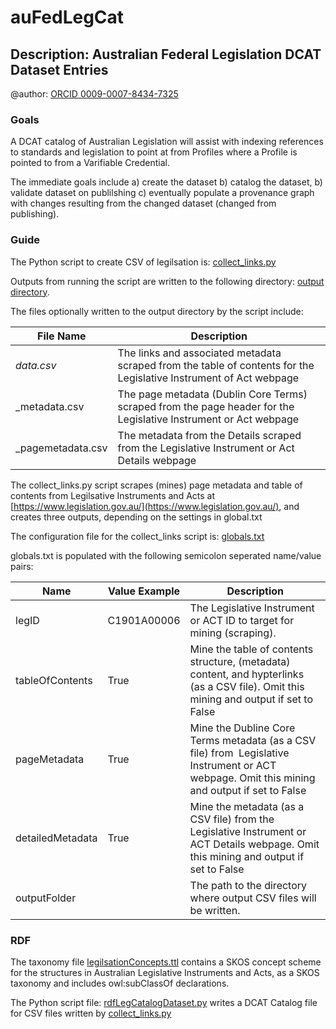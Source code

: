 # auFedLegCat

## Description: Australian Federal Legislation DCAT Dataset Entries

@author: [ORCID 0009-0007-8434-7325](https://orcid.org/0009-0007-8434-7325)

### Goals

A DCAT catalog of Australian Legislation will assist with indexing references to standards and legislation to point at from Profiles where a Profile is pointed to from a Varifiable Credential.

The immediate goals include a) create the dataset b) catalog the dataset, b) validate dataset on publilshing c) eventually populate a provenance graph with changes resulting from the changed dataset (changed from publishing).

### Guide

The Python script to create CSV of legilsation is: [collect_links.py](./auFedLegCat/pysource/collect_links.py)

Outputs from running the script are written to the following directory: [output directory](./auFedLegCat/vocdata).

The files optionally written to the output directory by the script include:

| File Name                | Description                                                                                                        |
| ------------------------ | ------------------------------------------------------------------------------------------------------------------ |
| <legID>_data.csv_        | The links and associated metadata scraped from the table of contents for the Legislative Instrument of Act webpage |
| <legID>_metadata.csv     | The page metadata (Dublin Core Terms) scraped from the page header for the Legislative Instrument or Act webpage   |
| <legID>_pagemetadata.csv | The metadata from the Details scraped from the Legislative Instrument or Act Details webpage                       |

The collect_links.py script scrapes (mines) page metadata and table of contents from Legilsative Instruments and Acts at [https://www.legislation.gov.au/](https://www.legislation.gov.au/), and creates three outputs, depending on the settings in global.txt

The configuration file for the collect_links script is: [globals.txt](./auFedLegCat/pysource/globals.txt)

globals.txt is populated with the following semicolon seperated name/value pairs:

| Name             | Value Example                             | Description                                                                                                                                   |
| ---------------- | ----------------------------------------- | --------------------------------------------------------------------------------------------------------------------------------------------- |
| legID            | C1901A00006                               | The Legislative Instrument or ACT ID to target for mining (scraping).                                                                         |
| tableOfContents  | True                                      | Mine the table of contents structure, (metadata) content, and hypterlinks (as a CSV file). Omit this mining and output if set to False        |
| pageMetadata     | True                                      | Mine the Dubline Core Terms metadata (as a CSV file) from  Legislative Instrument or ACT webpage. Omit this mining and output if set to False |
| detailedMetadata | True                                      | Mine the metadata (as a CSV file) from the Legislative Instrument or ACT Details webpage. Omit this mining and output if set to False         |
| outputFolder     | <some local path to and output directory> | The path to the directory where output CSV files will be written.                                                                             |

### RDF

The taxonomy file [legilsationConcepts.ttl](./auFedLegCat/voc/legislationConcepts.ttl) contains a SKOS concept scheme for the structures in Australian Legislative Instruments and Acts, as a SKOS taxonomy and includes owl:subClassOf declarations.

The Python script file: [rdfLegCatalogDataset.py](./auFedLegCat/pysource/rdfLegCatalogDataset.py) writes a DCAT Catalog file for CSV files written by [collect_links.py](./auFedLegCat/pysource/collect_links.py)
